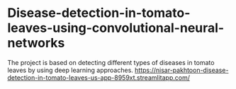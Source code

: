 # Disease-detection-in-tomato-leaves-using-convolutional-neural-networks
The project is based on detecting different types of diseases in tomato leaves by using deep learning approaches.
https://nisar-pakhtoon-disease-detection-in-tomato-leaves-us-app-8959xt.streamlitapp.com/
